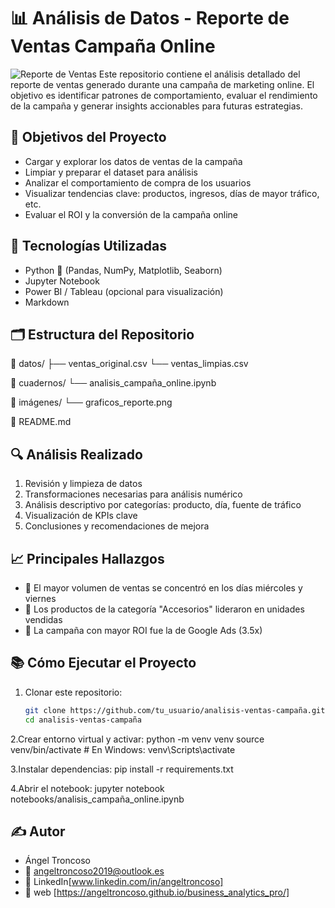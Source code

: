 # 📊 Análisis de Datos - Reporte de Ventas Campaña Online
![Reporte de Ventas](https://image.lexica.art/full_webp/30ce456a-6d10-42e2-b554-c2fa15bacbe4)
Este repositorio contiene el análisis detallado del reporte de ventas generado durante una campaña de marketing online. El objetivo es identificar patrones de comportamiento, evaluar el rendimiento de la campaña y generar insights accionables para futuras estrategias.

## 🚀 Objetivos del Proyecto

- Cargar y explorar los datos de ventas de la campaña  
- Limpiar y preparar el dataset para análisis  
- Analizar el comportamiento de compra de los usuarios  
- Visualizar tendencias clave: productos, ingresos, días de mayor tráfico, etc.  
- Evaluar el ROI y la conversión de la campaña online  

## 🧠 Tecnologías Utilizadas

- Python 🐍 (Pandas, NumPy, Matplotlib, Seaborn)  
- Jupyter Notebook  
- Power BI / Tableau (opcional para visualización)  
- Markdown  

## 🗂️ Estructura del Repositorio

 📁 datos/
   ├── ventas_original.csv
   └── ventas_limpias.csv

📁 cuadernos/
   └── analisis_campaña_online.ipynb

📁 imágenes/
   └── graficos_reporte.png

📄 README.md


## 🔍 Análisis Realizado

1. Revisión y limpieza de datos  
2. Transformaciones necesarias para análisis numérico  
3. Análisis descriptivo por categorías: producto, día, fuente de tráfico  
4. Visualización de KPIs clave  
5. Conclusiones y recomendaciones de mejora  

## 📈 Principales Hallazgos

- 📌 El mayor volumen de ventas se concentró en los días miércoles y viernes  
- 🛒 Los productos de la categoría "Accesorios" lideraron en unidades vendidas  
- 💸 La campaña con mayor ROI fue la de Google Ads (3.5x)  

## 📚 Cómo Ejecutar el Proyecto

1. Clonar este repositorio:
   ```bash
   git clone https://github.com/tu_usuario/analisis-ventas-campaña.git
   cd analisis-ventas-campaña

2.Crear entorno virtual y activar:
    python -m venv venv
    source venv/bin/activate  # En Windows: venv\Scripts\activate

3.Instalar dependencias:
 pip install -r requirements.txt

4.Abrir el notebook:
jupyter notebook notebooks/analisis_campaña_online.ipynb

## ✍️ Autor
  - Ángel Troncoso
  - 📧 angeltroncoso2019@outlook.es
  - 💼 LinkedIn[www.linkedin.com/in/angeltroncoso]
  - 💾 web [https://angeltroncoso.github.io/business_analytics_pro/]
